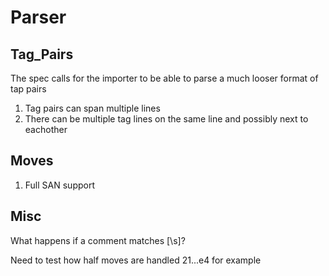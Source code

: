 # Parser
## Tag_Pairs
The spec calls for the importer to be able to parse a much looser format of tap pairs
1. Tag pairs can span multiple lines
2. There can be multiple tag lines on the same line and possibly next to eachother

## Moves
1. Full SAN support


## Misc
What happens if a comment matches [\s]?

Need to test how half moves are handled 21...e4 for example
